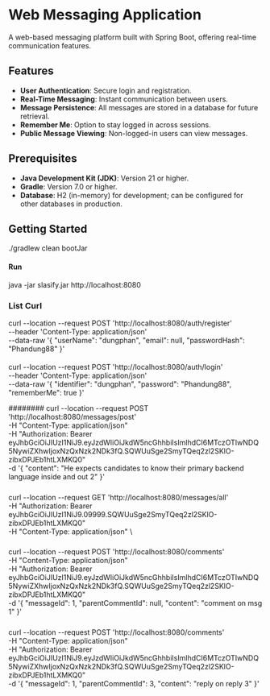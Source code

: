 # Web Messaging Application

A web-based messaging platform built with Spring Boot, offering real-time communication features.

## Features

- **User Authentication**: Secure login and registration.
- **Real-Time Messaging**: Instant communication between users.
- **Message Persistence**: All messages are stored in a database for future retrieval.
- **Remember Me**: Option to stay logged in across sessions.
- **Public Message Viewing**: Non-logged-in users can view messages.

## Prerequisites

- **Java Development Kit (JDK)**: Version 21 or higher.
- **Gradle**: Version 7.0 or higher.
- **Database**: H2 (in-memory) for development; can be configured for other databases in production.

## Getting Started
./gradlew clean bootJar
#### Run
java -jar slasify.jar
http://localhost:8080


### List Curl


curl --location --request POST 'http://localhost:8080/auth/register' \
--header 'Content-Type: application/json' \
--data-raw '{
"userName": "dungphan",
"email": null,
"passwordHash": "Phandung88"
}'
####



curl --location --request POST 'http://localhost:8080/auth/login' \
--header 'Content-Type: application/json' \
--data-raw '{
"identifier": "dungphan",
"password": "Phandung88",
"rememberMe": true
}'


########
curl --location --request POST 'http://localhost:8080/messages/post'  \
-H "Content-Type: application/json" \
-H "Authorization: Bearer eyJhbGciOiJIUzI1NiJ9.eyJzdWIiOiJkdW5ncGhhbiIsImlhdCI6MTczOTIwNDQ5NywiZXhwIjoxNzQxNzk2NDk3fQ.SQWUuSge2SmyTQeq2zl2SKlO-zibxDPJEb1htLXMKQ0" \
-d '{
"content": "He expects candidates to know their primary backend language inside and out 2"
}'

#####


curl --location --request GET 'http://localhost:8080/messages/all'  \
-H "Authorization: Bearer eyJhbGciOiJIUzI1NiJ9.09999.SQWUuSge2SmyTQeq2zl2SKlO-zibxDPJEb1htLXMKQ0" \
-H "Content-Type: application/json" \

#####

curl --location --request POST 'http://localhost:8080/comments'\
-H "Content-Type: application/json" \
-H "Authorization: Bearer eyJhbGciOiJIUzI1NiJ9.eyJzdWIiOiJkdW5ncGhhbiIsImlhdCI6MTczOTIwNDQ5NywiZXhwIjoxNzQxNzk2NDk3fQ.SQWUuSge2SmyTQeq2zl2SKlO-zibxDPJEb1htLXMKQ0" \
-d '{
"messageId": 1,
"parentCommentId": null,
"content": "comment on msg 1"
}'

#####

curl --location --request POST 'http://localhost:8080/comments'\
-H "Content-Type: application/json" \
-H "Authorization: Bearer eyJhbGciOiJIUzI1NiJ9.eyJzdWIiOiJkdW5ncGhhbiIsImlhdCI6MTczOTIwNDQ5NywiZXhwIjoxNzQxNzk2NDk3fQ.SQWUuSge2SmyTQeq2zl2SKlO-zibxDPJEb1htLXMKQ0" \
-d '{
"messageId": 1,
"parentCommentId": 3,
"content": "reply on reply 3"
}'